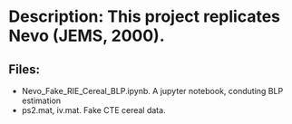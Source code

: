 # Description: This project replicates Nevo (JEMS, 2000).

## Files:
- Nevo_Fake_RIE_Cereal_BLP.ipynb. A jupyter notebook, conduting BLP estimation
- ps2.mat, iv.mat. Fake CTE cereal data.
